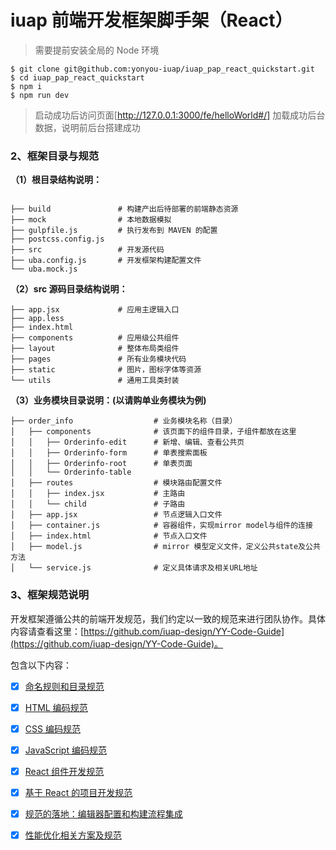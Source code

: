 
# iuap 前端开发框架脚手架（React）


> 需要提前安装全局的 Node 环境

```
$ git clone git@github.com:yonyou-iuap/iuap_pap_react_quickstart.git
$ cd iuap_pap_react_quickstart
$ npm i
$ npm run dev
```
> 启动成功后访问页面[http://127.0.0.1:3000/fe/helloWorld#/]
加载成功后台数据，说明前后台搭建成功

### 2、框架目录与规范


**（1）根目录结构说明：**

```

├── build               # 构建产出后待部署的前端静态资源   
├── mock                # 本地数据模拟       
├── gulpfile.js         # 执行发布到 MAVEN 的配置
├── postcss.config.js
├── src                 # 开发源代码
├── uba.config.js       # 开发框架构建配置文件
└── uba.mock.js
```

**（2）src 源码目录结构说明：**

```
├── app.jsx             # 应用主逻辑入口
├── app.less
├── index.html
├── components          # 应用级公共组件
├── layout              # 整体布局类组件
├── pages               # 所有业务模块代码
├── static              # 图片，图标字体等资源
└── utils               # 通用工具类封装
```

**（3）业务模块目录说明：(以请购单业务模块为例)**
```
├── order_info                  # 业务模块名称（目录）
│   ├── components              # 该页面下的组件目录，子组件都放在这里
│   │   ├── Orderinfo-edit      # 新增、编辑、查看公共页
│   │   ├── Orderinfo-form      # 单表搜索面板
│   │   ├── Orderinfo-root      # 单表页面
│   │   └── Orderinfo-table     
│   ├── routes                  # 模块路由配置文件
│   │   ├── index.jsx           # 主路由
│   │   └── child               # 子路由
│   ├── app.jsx                 # 节点逻辑入口文件
│   ├── container.js            # 容器组件，实现mirror model与组件的连接
│   ├── index.html              # 节点入口文件
│   ├── model.js                # mirror 模型定义文件，定义公共state及公共方法
│   └── service.js              # 定义具体请求及相关URL地址

```

### 3、框架规范说明

开发框架遵循公共的前端开发规范，我们约定以一致的规范来进行团队协作。具体内容请查看这里：[https://github.com/iuap-design/YY-Code-Guide](https://github.com/iuap-design/YY-Code-Guide)。

包含以下内容：

- [x] [命名规则和目录规范](./命名规则.md)
- [x] [HTML 编码规范](./HTML.md)
- [x] [CSS 编码规范](./CSS.md)
- [x] [JavaScript 编码规范](./JavaScript.md)
- [x] [React 组件开发规范](./React.md)
- [x] [基于 React 的项目开发规范](./React项目开发规范.md)
- [x] [规范的落地：编辑器配置和构建流程集成](./编辑器配置和相应构建检查.md)
- [x] [性能优化相关方案及规范](./性能优化相关方案及规范.md)








